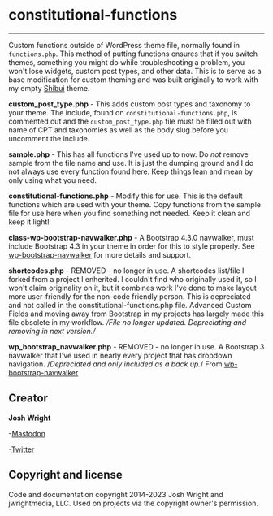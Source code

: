 # constitutional-functions
---

Custom functions outside of WordPress theme file, normally found in `functions.php`. This method of putting functions ensures that if you switch themes, something you might do while troubleshooting a problem, you won't lose widgets, custom post types, and other data. This is to serve as a base modification for custom theming and was built originally to work with my empty [Shibui](https://github.com/jwrightmedia/shibui) theme.

**custom_post_type.php** - This adds custom post types and taxonomy to your theme. The include, found on `constitutional-functions.php`, is commented out and the `custom_post_type.php` file must be filled out with name of CPT and taxonomies as well as the body slug before you uncomment the include.

**sample.php** - This has all functions I've used up to now. Do *not* remove sample from the file name and use. It is just the dumping ground and I do not always use every function found here. Keep things lean and mean by only using what you need.

**constitutional-functions.php** - Modify this for use. This is the default functions which are used with your theme. Copy functions from the sample file for use here when you find something not needed. Keep it clean and keep it light!

**class-wp-bootstrap-navwalker.php** - A Bootstrap 4.3.0 navwalker, must include Bootstrap 4.3 in your theme in order for this to style properly. See [wp-bootstrap-navwalker](https://github.com/wp-bootstrap/wp-bootstrap-navwalker) for more details and support.

**shortcodes.php** - REMOVED - no longer in use. A shortcodes list/file I forked from a project I enherited. I couldn't find who originally used it, so I won't claim originality on it, but it combines work I've done to make layout more user-friendly for the non-code friendly person. This is depreciated and not called in the constitutional-functions.php file. Advanced Custom Fields and moving away from Bootstrap in my projects has largely made this file obsolete in my workflow. */File no longer updated. Depreciating and removing in next version./*

**wp_bootstrap_navwalker.php** - REMOVED - no longer in use. A Bootstrap 3 navwalker that I've used in nearly every project that has dropdown navigation. /*Depreciated and only included as a back up.*/ From [wp-bootstrap-navwalker](https://github.com/wp-bootstrap/wp-bootstrap-navwalker/tree/v3-branch)

## Creator

**Josh Wright**

-[Mastodon](https://subculture.chat/@jwright)

-[Twitter](https://www.twitter.com/_joshw)

## Copyright and license

Code and documentation copyright 2014-2023 Josh Wright and jwrightmedia, LLC. Used on projects via the copyright owner's permission.